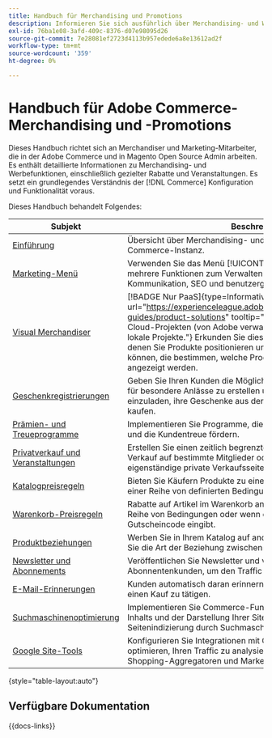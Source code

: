 ```yaml
---
title: Handbuch für Merchandising und Promotions
description: Informieren Sie sich ausführlich über Merchandising- und Werbefunktionen in Adobe Commerce, einschließlich gezielter Rabatte und Veranstaltungen.
exl-id: 76ba1e08-3afd-409c-8376-d07e98095d26
source-git-commit: 7e28081ef2723d4113b957edede6a8e13612ad2f
workflow-type: tm+mt
source-wordcount: '359'
ht-degree: 0%

---
```


# Handbuch für Adobe Commerce-Merchandising und -Promotions

Dieses Handbuch richtet sich an Merchandiser und Marketing-Mitarbeiter, die in der Adobe Commerce und in Magento Open Source Admin arbeiten. Es enthält detaillierte Informationen zu Merchandising- und Werbefunktionen, einschließlich gezielter Rabatte und Veranstaltungen. Es setzt ein grundlegendes Verständnis der [!DNL Commerce] Konfiguration und Funktionalität voraus.

Dieses Handbuch behandelt Folgendes:

| Subjekt | Beschreibung |
| ------- | ----------- |
| [Einführung](introduction.md) | Übersicht über Merchandising- und Promotion-Funktionen mit einer Commerce-Instanz. |
| [Marketing-Menü](marketing-menu.md) | Verwenden Sie das Menü [!UICONTROL Marketing] , um auf mehrere Funktionen zum Verwalten von Promotions, Kommunikation, SEO und benutzergenerierten Inhalten zuzugreifen. |
| [Visual Merchandiser](visual-merchandiser.md) | [!BADGE Nur PaaS]{type=Informative url="https://experienceleague.adobe.com/en/docs/commerce/user-guides/product-solutions" tooltip="Gilt nur für Adobe Commerce in Cloud-Projekten (von Adobe verwaltete PaaS-Infrastruktur) und lokale Projekte."} Erkunden Sie diesen Satz erweiterter Tools, mit denen Sie Produkte positionieren und Bedingungen anwenden können, die bestimmen, welche Produkte in der Kategorieliste angezeigt werden. |
| [Geschenkregistrierungen](gift-registries.md) | Geben Sie Ihren Kunden die Möglichkeit, Geschenkregistrierungen für besondere Anlässe zu erstellen und ihre Freunde und Familie einzuladen, ihre Geschenke aus der Geschenkregistrierung zu kaufen. |
| [Prämien- und Treueprogramme](rewards-loyalty.md) | Implementieren Sie Programme, die die Kundeninteraktion fördern und die Kundentreue fördern. |
| [Privatverkauf und Veranstaltungen](events-private-sales.md) | Erstellen Sie einen zeitlich begrenzten Verkauf, beschränken Sie den Verkauf auf bestimmte Mitglieder oder erstellen Sie eine eigenständige private Verkaufsseite. |
| [Katalogpreisregeln](price-rules-catalog.md) | Bieten Sie Käufern Produkte zu einem ermäßigten Preis an, der auf einer Reihe von definierten Bedingungen basiert. |
| [Warenkorb-Preisregeln](price-rules-cart.md) | Rabatte auf Artikel im Warenkorb anwenden, basierend auf einer Reihe von Bedingungen oder wenn der Kunde einen gültigen Gutscheincode eingibt. |
| [Produktbeziehungen](product-relationships.md) | Werben Sie in Ihrem Katalog auf anderen Seiten für Produkte, indem Sie die Art der Beziehung zwischen den Produkten definieren. |
| [Newsletter und Abonnements](newsletters.md) | Veröffentlichen Sie Newsletter und verteilen Sie sie an Abonnentenkunden, um den Traffic zu Ihrem Geschäft zu erhöhen. |
| [E-Mail-Erinnerungen](email-reminder-rules.md) | Kunden automatisch daran erinnern, eine Promotion zu nutzen und einen Kauf zu tätigen. |
| [Suchmaschinenoptimierung](seo-overview.md) | Implementieren Sie Commerce-Funktionen zur Feinabstimmung des Inhalts und der Darstellung Ihrer Site und zur Verbesserung der Seitenindizierung durch Suchmaschinen. |
| [Google Site-Tools](google-tools.md) | Konfigurieren Sie Integrationen mit Google-Tools, um Ihre Inhalte zu optimieren, Ihren Traffic zu analysieren und Ihren Katalog mit Shopping-Aggregatoren und Marketplaces zu verbinden. |

{style="table-layout:auto"}

## Verfügbare Dokumentation

{{docs-links}}
